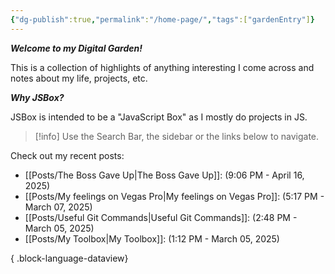 ```yaml
---
{"dg-publish":true,"permalink":"/home-page/","tags":["gardenEntry"]}
---
```


***Welcome to my Digital Garden!***

This is a collection of highlights of anything interesting I come across and notes about my life, projects, etc. 

***Why JSBox?***

JSBox is intended to be a "JavaScript Box" as I mostly do projects in JS.

> [!info]
> Use the Search Bar, the sidebar or the links below to navigate.

Check out my recent posts:
- [[Posts/The Boss Gave Up\|The Boss Gave Up]]: (9:06 PM - April 16, 2025)
- [[Posts/My feelings on Vegas Pro\|My feelings on Vegas Pro]]: (5:17 PM - March 07, 2025)
- [[Posts/Useful Git Commands\|Useful Git Commands]]: (2:48 PM - March 05, 2025)
- [[Posts/My Toolbox\|My Toolbox]]: (1:12 PM - March 05, 2025)

{ .block-language-dataview}

